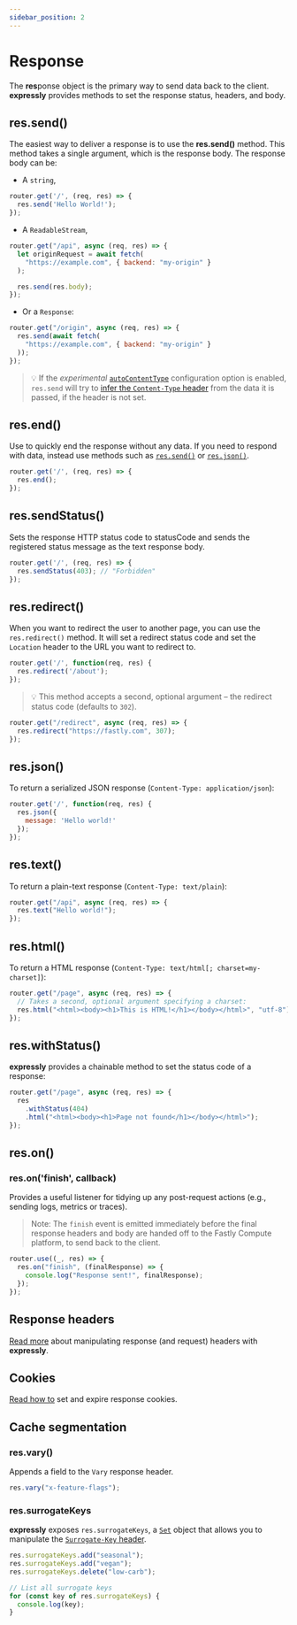```yaml
---
sidebar_position: 2
---
```


# Response

The **res**ponse object is the primary way to send data back to the client. **expressly** provides methods to set the response status, headers, and body.

## res.send()

The easiest way to deliver a response is to use the **res.send()** method. This method takes a single argument, which is the response body.
The response body can be:

* A `string`,

```javascript
router.get('/', (req, res) => {
  res.send('Hello World!');
});
```

* A `ReadableStream`,

```javascript
router.get("/api", async (req, res) => {
  let originRequest = await fetch(
    "https://example.com", { backend: "my-origin" }
  );

  res.send(res.body);
});
```

* Or a `Response`:

```javascript
router.get("/origin", async (req, res) => {
  res.send(await fetch(
    "https://example.com", { backend: "my-origin" }
  ));
});
```
> 💡 If the _experimental_ [`autoContentType`](../config.md#parseCookie) configuration option is enabled, `res.send` will try to [infer the `Content-Type` header](https://expressjs.com/en/4x/api.html#res.send) from the data it is passed, if the header is not set.

## res.end()

Use to quickly end the response without any data. If you need to respond with data, instead use methods such as [`res.send()`](#ressend) or [`res.json()`](#resjson).

```javascript
router.get('/', (req, res) => {
  res.end();
});
```

## res.sendStatus()

Sets the response HTTP status code to statusCode and sends the registered status message as the text response body.

```javascript
router.get('/', (req, res) => {
  res.sendStatus(403); // "Forbidden"
});
```

## res.redirect()

When you want to redirect the user to another page, you can use the `res.redirect()` method. It will set a redirect status code and set the `Location` header to the URL you want to redirect to.

```javascript
router.get('/', function(req, res) {
  res.redirect('/about');
});
```
> 💡 This method accepts a second, optional argument – the redirect status code (defaults to `302`).

```javascript
router.get("/redirect", async (req, res) => {
  res.redirect("https://fastly.com", 307);
});
```

## res.json()

To return a serialized JSON response (`Content-Type: application/json`):

```javascript
router.get('/', function(req, res) {
  res.json({
    message: 'Hello world!'
  });
});
```

## res.text()

To return a plain-text response (`Content-Type: text/plain`):

```javascript
router.get("/api", async (req, res) => {
  res.text("Hello world!");
});
```

## res.html()

To return a HTML response (`Content-Type: text/html[; charset=my-charset]`):

```javascript
router.get("/page", async (req, res) => {
  // Takes a second, optional argument specifying a charset:
  res.html("<html><body><h1>This is HTML!</h1></body></html>", "utf-8");
});
```

## res.withStatus()

**expressly** provides a chainable method to set the status code of a response:

```javascript
router.get("/page", async (req, res) => {
  res
    .withStatus(404)
    .html("<html><body><h1>Page not found</h1></body></html>");
});
```

## res.on()
 
### res.on('finish', callback)

Provides a useful listener for tidying up any post-request actions (e.g., sending logs, metrics or traces).

> Note: The `finish` event is emitted immediately before the final response headers and body are handed off to the Fastly Compute platform, to send back to the client.

```javascript
router.use((_, res) => {
  res.on("finish", (finalResponse) => {
    console.log("Response sent!", finalResponse);
  });
});
```

## Response headers

[Read more](../handling-data/headers.md) about manipulating response (and request) headers with **expressly**.


## Cookies

[Read how to](../handling-data/cookies.md#response-cookies) set and expire response cookies.

## Cache segmentation

### res.vary()

Appends a field to the `Vary` response header.

```javascript
res.vary("x-feature-flags");
```

### res.surrogateKeys

**expressly** exposes `res.surrogateKeys`, a [`Set`](https://developer.mozilla.org/en-US/docs/Web/JavaScript/Reference/Global_Objects/Set) object that allows you to manipulate the [`Surrogate-Key` header](https://developer.fastly.com/reference/http/http-headers/Surrogate-Key/).


```javascript
res.surrogateKeys.add("seasonal");
res.surrogateKeys.add("vegan");
res.surrogateKeys.delete("low-carb");

// List all surrogate keys
for (const key of res.surrogateKeys) {
  console.log(key);
}
```

